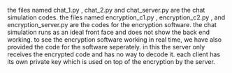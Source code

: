 the files named chat_1.py , chat_2.py and chat_server.py are the chat simulation codes.
the files named encryption_c1.py , encryption_c2.py , and encryption_server.py are the codes for the encryption software. 
the chat simulation runs as an ideal front face and does not show the back end working. to see the encryption software working in real time, we have also provided the code for the software seperately. in this the server only receives the encrypted code and has no way to decode it. each client has its own private key which is used on top of the encryption by the server. 
